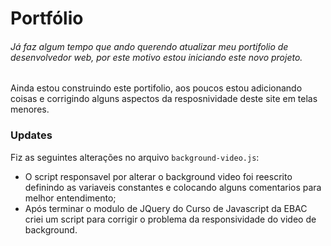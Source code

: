 # Portfólio

###### Já faz algum tempo que ando querendo atualizar meu portifolio de desenvolvedor web, por este motivo estou iniciando este novo projeto.

Ainda estou construindo este portifolio, aos poucos estou adicionando coisas e corrigindo alguns aspectos da resposnividade deste site em telas menores.

### Updates

Fiz as seguintes alterações no arquivo `background-video.js`:

- O script responsavel por alterar o background video foi reescrito definindo as variaveis constantes e colocando alguns comentarios para melhor entendimento;  
- Após terminar o modulo de JQuery do Curso de Javascript da EBAC criei um script para corrigir o problema da responsividade do video de background.  
